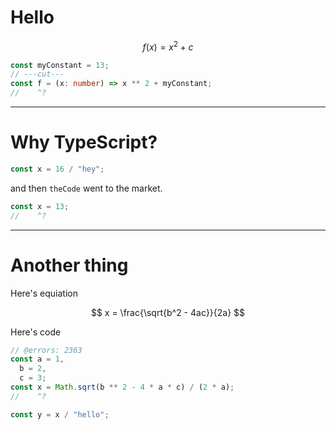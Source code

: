 # Hello

$$
f(x) = x^2 + c
$$

```ts twoslash
const myConstant = 13;
// ---cut---
const f = (x: number) => x ** 2 + myConstant;
//    ^?
```

---

# Why TypeScript?

```js
const x = 16 / "hey";
```

and then `theCode` went to the market.


```ts twoslash
const x = 13;
//    ^?
```

---

# Another thing

Here's equiation

$$
x = \frac{\sqrt{b^2 - 4ac}}{2a}
$$

Here's code

```ts twoslash
// @errors: 2363
const a = 1,
  b = 2,
  c = 3;
const x = Math.sqrt(b ** 2 - 4 * a * c) / (2 * a);
//    ^?

const y = x / "hello";
```
